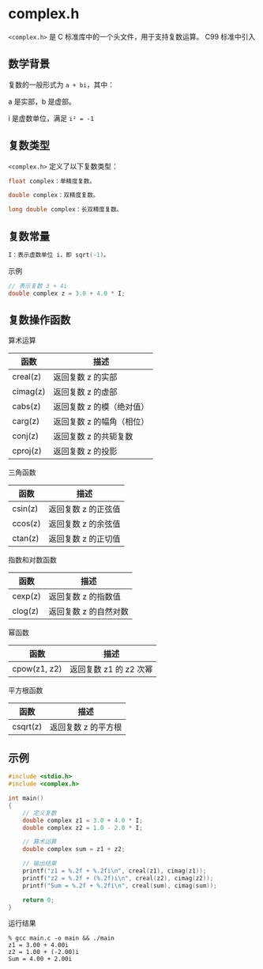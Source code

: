 # complex.h

`<complex.h>` 是 C 标准库中的一个头文件，用于支持复数运算。 C99 标准中引入

## 数学背景

复数的一般形式为 `a + bi`，其中：

a 是实部，b 是虚部。

i 是虚数单位，满足 `i² = -1`

## 复数类型

`<complex.h>` 定义了以下复数类型：

```cpp
float complex：单精度复数。

double complex：双精度复数。

long double complex：长双精度复数。
```

## 复数常量

```cpp
I：表示虚数单位 i，即 sqrt(-1)。
```

示例

```cpp
// 表示复数 3 + 4i
double complex z = 3.0 + 4.0 * I; 
```

## 复数操作函数

算术运算

|函数 |  描述|
|-| -|
creal(z)   |  返回复数 z 的实部
cimag(z)   |  返回复数 z 的虚部
cabs(z)    | 返回复数 z 的模（绝对值）
carg(z)    | 返回复数 z 的幅角（相位）
conj(z)    | 返回复数 z 的共轭复数
cproj(z)   | 返回复数 z 的投影

三角函数

|函数 |  描述|
|-| -|
csin(z)  | 返回复数 z 的正弦值
ccos(z)  | 返回复数 z 的余弦值
ctan(z)  | 返回复数 z 的正切值

指数和对数函数

|函数 |  描述|
|-| -|
cexp(z)  | 返回复数 z 的指数值
clog(z)  | 返回复数 z 的自然对数

幂函数

|函数 |  描述|
|-| -|
cpow(z1, z2)   |   返回复数 z1 的 z2 次幂

平方根函数

|函数 |  描述|
|-| -|
csqrt(z)    |  返回复数 z 的平方根

## 示例

```cpp
#include <stdio.h>
#include <complex.h>

int main()
{
    // 定义复数
    double complex z1 = 3.0 + 4.0 * I;
    double complex z2 = 1.0 - 2.0 * I;

    // 算术运算
    double complex sum = z1 + z2;

    // 输出结果
    printf("z1 = %.2f + %.2fi\n", creal(z1), cimag(z1));
    printf("z2 = %.2f + (%.2f)i\n", creal(z2), cimag(z2));
    printf("Sum = %.2f + %.2fi\n", creal(sum), cimag(sum));

    return 0;
}
```

运行结果

```shell
% gcc main.c -o main && ./main
z1 = 3.00 + 4.00i
z2 = 1.00 + (-2.00)i
Sum = 4.00 + 2.00i
```
